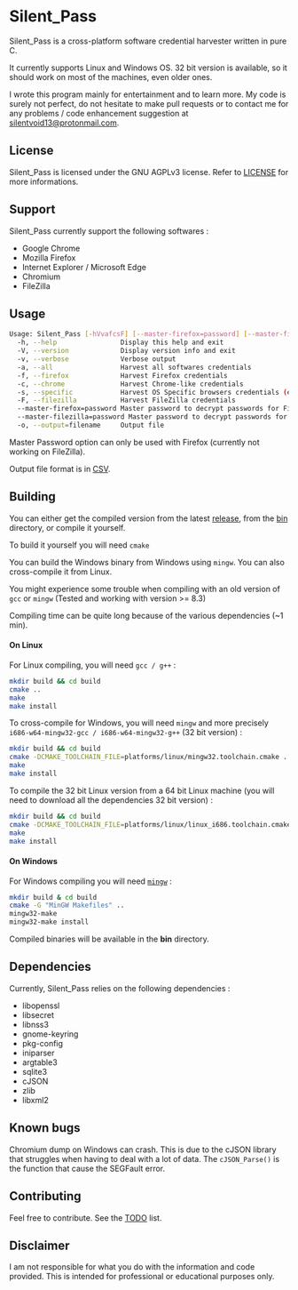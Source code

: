 # Silent_Pass

Silent_Pass is a cross-platform software credential harvester written in pure C.

It currently supports Linux and Windows OS. 32 bit version is available, so it should work on most of the machines, even older ones.

I wrote this program mainly for entertainment and to learn more. My code is surely not perfect, do not hesitate to make pull requests or to contact me for any problems / code enhancement suggestion at silentvoid13@protonmail.com.

## License

Silent_Pass is licensed under the GNU AGPLv3 license. Refer to [LICENSE](https://github.com/SilentVoid13/Silent_Pass/blob/master/LICENSE.txt) for more informations.

## Support

Silent_Pass currently support the following softwares :

- Google Chrome
- Mozilla Firefox
- Internet Explorer / Microsoft Edge
- Chromium
- FileZilla

## Usage

```bash
Usage: Silent_Pass [-hVvafcsF] [--master-firefox=password] [--master-filezilla=password] [-o filename]
  -h, --help                Display this help and exit
  -V, --version             Display version info and exit
  -v, --verbose             Verbose output
  -a, --all                 Harvest all softwares credentials
  -f, --firefox             Harvest Firefox credentials
  -c, --chrome              Harvest Chrome-like credentials
  -s, --specific            Harvest OS Specific browsers credentials (e.g: IE for Windows)
  -F, --filezilla           Harvest FileZilla credentials
  --master-firefox=password Master password to decrypt passwords for Firefox
  --master-filezilla=password Master password to decrypt passwords for FileZilla
  -o, --output=filename     Output file
```

Master Password option can only be used with Firefox (currently not working on FileZilla).

Output file format is in [CSV](https://en.wikipedia.org/wiki/Comma-separated_values).

## Building

You can either get the compiled version from the latest [release](https://github.com/SilentVoid13/Silent_Pass/releases), from the [bin](https://github.com/SilentVoid13/Silent_Pass/tree/master/bin) directory, or compile it yourself.

To build it yourself you will need `cmake`

You can build the Windows binary from Windows using `mingw`. You can also cross-compile it from Linux.

You might experience some trouble when compiling with an old version of `gcc` or `mingw` (Tested and working with version >= 8.3)

Compiling time can be quite long because of the various dependencies (~1 min).

#### On Linux

For Linux compiling, you will need `gcc / g++` :

```bash
mkdir build && cd build
cmake ..
make
make install
```

To cross-compile for Windows, you will need `mingw` and more precisely `i686-w64-mingw32-gcc / i686-w64-mingw32-g++` (32 bit version) :

```bash
mkdir build && cd build
cmake -DCMAKE_TOOLCHAIN_FILE=platforms/linux/mingw32.toolchain.cmake ..
make
make install
```

To compile the 32 bit Linux version from a 64 bit Linux machine (you will need to download all the dependencies 32 bit version) :

```bash
mkdir build && cd build
cmake -DCMAKE_TOOLCHAIN_FILE=platforms/linux/linux_i686.toolchain.cmake ..
make
make install
```

#### On Windows

For Windows compiling you will need [`mingw`](https://sourceforge.net/projects/mingw-w64/)  :

```bash
mkdir build & cd build
cmake -G "MinGW Makefiles" ..
mingw32-make
mingw32-make install
```

Compiled binaries will be available in the **bin** directory.

## Dependencies

Currently, Silent_Pass relies on the following dependencies :

- libopenssl
- libsecret
- libnss3
- gnome-keyring
- pkg-config
- iniparser
- argtable3
- sqlite3
- cJSON
- zlib
- libxml2

## Known bugs

Chromium dump on Windows can crash. This is due to the cJSON library that struggles when having to deal with a lot of data. The `cJSON_Parse()`  is the function that cause the SEGFault error.

## Contributing

Feel free to contribute. See the [TODO](https://github.com/SilentVoid13/Silent_Pass/blob/master/TODO.md) list. 

## Disclaimer

I am not responsible for what you do with the information and code provided. This is intended for professional or educational purposes only.
